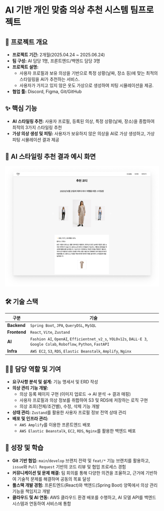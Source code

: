 # AI 기반 개인 맞춤 의상 추천 시스템 팀프로젝트

## 📅 프로젝트 개요

- **프로젝트 기간:** 2개월(2025.04.24 ~ 2025.06.24)
- **팀 구성:** AI 담당 1명, 프론트엔드/백엔드 담당 3명
- **프로젝트 설명:** 
  - 사용자 프로필과 보유 의상을 기반으로 특정 상황(날짜, 장소 등)에 맞는 최적의 스타일링을 AI가 추천하는 서비스. 
  - 사용자가 가지고 있지 않은 옷도 가상으로 생성하여 피팅 시뮬레이션을 제공.
- **협업 툴:** Discord, Figma, Git/GitHub

## ✨ 핵심 기능

- **AI 스타일링 추천:** 사용자 프로필, 등록된 의상, 특정 상황(날짜, 장소)을 종합하여 최적의 3가지 스타일링 추천
- **가상 의상 생성 및 피팅:** 사용자가 보유하지 않은 의상을 AI로 가상 생성하고, 가상 피팅 시뮬레이션 결과 제공

## 📸 AI 스타일링 추천 결과 예시 화면

![프로젝트 결과 이미지](images/recommendation_result.png)

## 🛠️ 기술 스택

| 구분 | 기술 |
| --- | --- |
| **Backend** | `Spring Boot`, `JPA`, `QueryDSL`, `MySQL` |
| **Frontend**| `React`, `Vite`, `Zustand` |
| **AI** | `Fashion AI`, `OpenAI`, `Efficientnet_v2_s`, `YOLOv12s`, `DALL·E 3`, `Google Colab`, `Roboflow`, `Python`, `FastAPI` | 
| **Infra** | `AWS EC2`, `S3`, `RDS`, `Elastic Beanstalk`, `Amplify`, `Nginx` |

## 👨‍💻 담당 역할 및 기여

- **요구사항 분석 및 설계:** 기능 명세서 및 ERD 작성
- **의상 관리 기능 개발:**
    - 의상 등록 페이지 구현 (이미지 업로드 → AI 분석 → 결과 매핑)
    - 사용자 프로필과 의상 정보를 취합하여 S3 및 RDS에 저장하는 로직 구현
    - 의상 조회(전체/조건별), 수정, 삭제 기능 개발
- **상태 관리:** `Zustand`를 활용한 사용자 프로필 정보 전역 상태 관리
- **배포 및 인프라 관리:**
    - `AWS Amplify`를 이용한 프론트엔드 배포
    - `AWS Elastic Beanstalk`, `EC2`, `RDS`, `Nginx`를 활용한 백엔드 배포

## 🌱 성장 및 학습

- **Git 기반 협업:** `main`/`develop` 브랜치 전략 및 `feat/*` 기능 브랜치를 활용하고, `issue`와 `Pull Request` 기반의 코드 리뷰 및 협업 프로세스 경험
- **커뮤니케이션 및 문제 해결:** 팀 회의를 통해 다양한 의견을 조율하고, 근거에 기반하여 기술적 문제를 해결하며 공동의 목표 달성
- **풀스택 개발 경험:** 프론트엔드(React)와 백엔드(Spring Boot) 양쪽에서 의상 관리 기능을 책임지고 개발 
- **클라우드 및 AI 연동:** AWS 클라우드 환경 배포를 수행하고, AI 모델 API를 백엔드 시스템과 연동하여 서비스에 통합